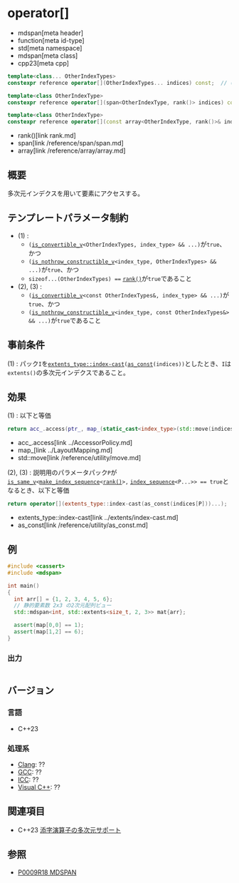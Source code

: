 # operator[]
* mdspan[meta header]
* function[meta id-type]
* std[meta namespace]
* mdspan[meta class]
* cpp23[meta cpp]

```cpp
template<class... OtherIndexTypes>
constexpr reference operator[](OtherIndexTypes... indices) const;  // (1)

template<class OtherIndexType>
constexpr reference operator[](span<OtherIndexType, rank()> indices) const;  // (2)

template<class OtherIndexType>
constexpr reference operator[](const array<OtherIndexType, rank()>& indices) const;  // (3)
```
* rank()[link rank.md]
* span[link /reference/span/span.md]
* array[link /reference/array/array.md]

## 概要
多次元インデクスを用いて要素にアクセスする。


## テンプレートパラメータ制約
- (1) :
    - `(`[`is_convertible_v`](/reference/type_traits/is_convertible.md)`<OtherIndexTypes, index_type> && ...)`が`true`、かつ
    - `(`[`is_nothrow_constructible_v`](/reference/type_traits/is_nothrow_convertible.md)`<index_type, OtherIndexTypes> && ...)`が`true`、かつ
    - `sizeof...(OtherIndexTypes) ==` [`rank()`](rank.md)が`true`であること
- (2), (3) :
    - `(`[`is_convertible_v`](/reference/type_traits/is_convertible.md)`<const OtherIndexTypes&, index_type> && ...)`が`true`、かつ
    - `(`[`is_nothrow_constructible_v`](/reference/type_traits/is_nothrow_convertible.md)`<index_type, const OtherIndexTypes&> && ...)`が`true`であること


## 事前条件
(1) : パック`I`を[`extents_type::index-cast`](../extents/index-cast.md)`(`[`as_const`](/reference/utility/as_const.md)`(indices))`としたとき、`I`は`extents()`の多次元インデクスであること。


## 効果
(1) : 以下と等価

```cpp
return acc_.access(ptr_, map_(static_cast<index_type>(std::move(indices))...));
```
* acc_.access[link ../AccessorPolicy.md]
* map_[link ../LayoutMapping.md]
* std::move[link /reference/utility/move.md]

(2), (3) : 説明用のパラメータパック`P`が[`is_same_v`](/reference/type_traits/is_same.md)`<`[`make_index_sequence`](/reference/utility/make_index_sequence.md)`<`[`rank()`](rank.md)`>,` [`index_sequence`](/reference/utility/index_sequence.md)`<P...>> == true`となるとき、以下と等価

```cpp
return operator[](extents_type::index-cast(as_const(indices[P]))...);
```
* extents_type::index-cast[link ../extents/index-cast.md]
* as_const[link /reference/utility/as_const.md]


## 例
```cpp example
#include <cassert>
#include <mdspan>

int main()
{
  int arr[] = {1, 2, 3, 4, 5, 6};
  // 静的要素数 2x3 の2次元配列ビュー
  std::mdspan<int, std::extents<size_t, 2, 3>> mat{arr};

  assert(map[0,0] == 1);
  assert(map[1,2] == 6);
}
```

### 出力
```
```


## バージョン
### 言語
- C++23

### 処理系
- [Clang](/implementation.md#clang): ??
- [GCC](/implementation.md#gcc): ??
- [ICC](/implementation.md#icc): ??
- [Visual C++](/implementation.md#visual_cpp): ??


## 関連項目
- C++23 [添字演算子の多次元サポート](cpp23/multidimensional_subscript_operator.nd.nolink)


## 参照
- [P0009R18 MDSPAN](https://www.open-std.org/jtc1/sc22/wg21/docs/papers/2022/p0009r18.html)
